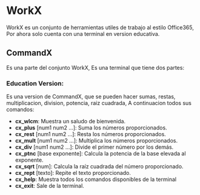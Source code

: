 # WorkX
WorkX es un conjunto de herramientas utiles de trabajo al estilo Office365, Por ahora solo cuenta con una terminal en version educativa.

## CommandX
Es una parte del conjunto WorkX, Es una terminal que tiene dos partes:

### Education Version:
Es una version de CommandX, que se pueden hacer sumas, restas, multiplicacion, division, potencia, raiz cuadrada, A continuacion todos sus comandos:

- **cx_wlcm**: Muestra un saludo de bienvenida.
- **cx_plus** [num1 num2 ...]: Suma los números proporcionados.
- **cx_rest** [num1 num2 ...]: Resta los números proporcionados.
- **cx_mult** [num1 num2 ...]: Multiplica los números proporcionados.
- **cx_div** [num1 num2 ...]: Divide el primer número por los demás.
- **cx_ptnc** [base exponente]: Calcula la potencia de la base elevada al exponente.
- **cx_sqrt** [num]: Calcula la raíz cuadrada del número proporcionado.
- **cx_rept** [texto]: Repite el texto proporcionado.
- **cx_help**: Muestra todos los comandos disponibles de la terminal
- **cx_exit**: Sale de la terminal.
